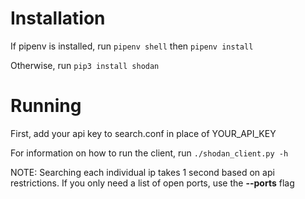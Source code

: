 # Installation

If pipenv is installed, run 
`pipenv shell` 
then 
`pipenv install`

Otherwise, run
`pip3 install shodan`

# Running

First, add your api key to search.conf in place of YOUR_API_KEY

For information on how to run the client, run
`./shodan_client.py -h`

NOTE:
	Searching each individual ip takes 1 second based on api restrictions.  If you only need a list of open ports, use the **--ports** flag
